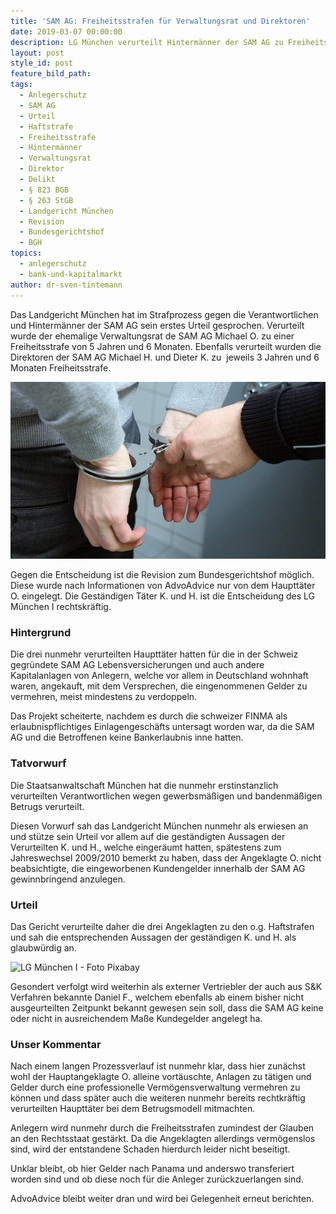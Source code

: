 ```yaml
---
title: 'SAM AG: Freiheitsstrafen für Verwaltungsrat und Direktoren'
date: 2019-03-07 00:00:00
description: LG München verurteilt Hintermänner der SAM AG zu Freiheitsstrafen
layout: post
style_id: post
feature_bild_path:
tags:
  - Anlegerschutz
  - SAM AG
  - Urteil
  - Haftstrafe
  - Freiheitsstrafe
  - Hintermänner
  - Verwaltungsrat
  - Direktor
  - Delikt
  - § 823 BGB
  - § 263 StGB
  - Landgericht München
  - Revision
  - Bundesgerichtshof
  - BGH
topics:
  - anlegerschutz
  - bank-und-kapitalmarkt
author: dr-sven-tintemann
---
```


Das Landgericht M&uuml;nchen hat im Strafprozess gegen die Verantwortlichen und Hinterm&auml;nner der SAM AG sein erstes Urteil gesprochen. Verurteilt wurde der ehemalige Verwaltungsrat de SAM AG Michael O. zu einer Freiheitsstrafe von 5 Jahren und 6 Monaten. Ebenfalls verurteilt wurden die Direktoren der SAM AG Michael H. und Dieter K. zu&nbsp; jeweils 3 Jahren und 6 Monaten Freiheitsstrafe.

![](/uploads/handcuffs-2102488-640-1.jpg)

Gegen die Entscheidung ist die Revision zum Bundesgerichtshof m&ouml;glich. Diese wurde nach Informationen von AdvoAdvice nur von dem Hauptt&auml;ter O. eingelegt. Die Gest&auml;ndigen T&auml;ter K. und H. ist die Entscheidung des LG M&uuml;nchen I rechtskr&auml;ftig.

### Hintergrund

Die drei nunmehr verurteilten Hauptt&auml;ter hatten f&uuml;r die in der Schweiz gegr&uuml;ndete SAM AG Lebensversicherungen und auch andere Kapitalanlagen von Anlegern, welche vor allem in Deutschland wohnhaft waren, angekauft, mit dem Versprechen, die eingenommenen Gelder zu vermehren, meist mindestens zu verdoppeln.

Das Projekt scheiterte, nachdem es durch die schweizer FINMA als erlaubnispflichtiges Einlagengesch&auml;fts untersagt worden war, da die SAM AG und die Betroffenen keine Bankerlaubnis inne hatten.

### Tatvorwurf

Die Staatsanwaltschaft M&uuml;nchen hat die nunmehr erstinstanzlich verurteilten Verantwortlichen wegen gewerbsm&auml;&szlig;igen und bandenm&auml;&szlig;igen Betrugs verurteilt.

Diesen Vorwurf sah das Landgericht M&uuml;nchen nunmehr als erwiesen an und st&uuml;tze sein Urteil vor allem auf die gest&auml;ndigten Aussagen der Verurteilten K. und H., welche einger&auml;umt hatten, sp&auml;testens zum Jahreswechsel 2009/2010 bemerkt zu haben, dass der Angeklagte O. nicht beabsichtigte, die eingeworbenen Kundengelder innerhalb der SAM AG gewinnbringend anzulegen.&nbsp;

### Urteil

Das Gericht verurteilte daher die drei Angeklagten zu den o.g. Haftstrafen und sah die entsprechenden Aussagen der gest&auml;ndigen K. und H. als glaubw&uuml;rdig an.

![LG München I - Foto Pixabay](/uploads/lg-münchen-i-2.jpg "Landgericht München I verurteilt SAM AG Hintermänner zu Freiheitsstrafen")

Gesondert verfolgt wird weiterhin als externer Vertriebler der auch aus S&K Verfahren bekannte Daniel F., welchem ebenfalls ab einem bisher nicht ausgeurteilten Zeitpunkt bekannt gewesen sein soll, dass die SAM AG keine oder nicht in ausreichendem Ma&szlig;e Kundegelder angelegt ha.

### Unser Kommentar

Nach einem langen Prozessverlauf ist nunmehr klar, dass hier zun&auml;chst wohl der Hauptangeklagte O. alleine vort&auml;uschte, Anlagen zu t&auml;tigen und Gelder durch eine professionelle Verm&ouml;gensverwaltung vermehren zu k&ouml;nnen und dass sp&auml;ter auch die weiteren nunmehr bereits rechtkr&auml;ftig verurteilten Hauptt&auml;ter bei dem Betrugsmodell mitmachten.

Anlegern wird nunmehr durch die Freiheitsstrafen zumindest der Glauben an den Rechtsstaat gest&auml;rkt. Da die Angeklagten allerdings verm&ouml;genslos sind, wird der entstandene Schaden hierdurch leider nicht beseitigt.

Unklar bleibt, ob hier Gelder nach Panama und anderswo transferiert worden sind und ob diese noch f&uuml;r die Anleger zur&uuml;ckzuerlangen sind.

AdvoAdvice bleibt weiter dran und wird bei Gelegenheit erneut berichten.